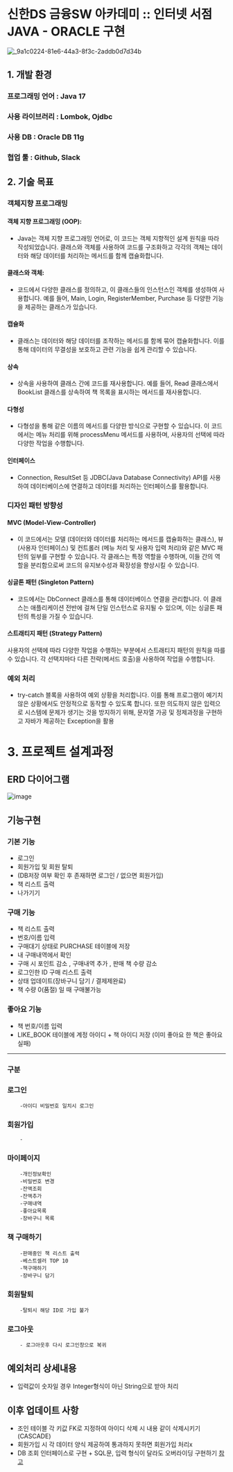 # 신한DS 금융SW 아카데미 :: 인터넷 서점 JAVA - ORACLE 구현

![_9a1c0224-81e6-44a3-8f3c-2addb0d7d34b](https://github.com/SHDS-5g-2324/JAVA/assets/29741156/1ad8ddd7-82c7-471f-bb77-dd4ae0bb681e)

## 1. 개발 환경
### 프로그래밍 언어 : Java 17
### 사용 라이브러리 : Lombok, Ojdbc
### 사용 DB : Oracle DB 11g
### 협업 툴 : Github, Slack

## 2. 기술 목표

### 객체지향 프로그래밍
#### 객체 지향 프로그래밍 (OOP): 
- Java는 객체 지향 프로그래밍 언어로, 이 코드는 객체 지향적인 설계 원칙을 따라 작성되었습니다. 클래스와 객체를 사용하여 코드를 구조화하고 각각의 객체는 데이터와 해당 데이터를 처리하는 메서드를 함께 캡슐화합니다.
#### 클래스와 객체: 
- 코드에서 다양한 클래스를 정의하고, 이 클래스들의 인스턴스인 객체를 생성하여 사용합니다. 예를 들어, Main, Login, RegisterMember, Purchase 등 다양한 기능을 제공하는 클래스가 있습니다.
#### 캡슐화 
- 클래스는 데이터와 해당 데이터를 조작하는 메서드를 함께 묶어 캡슐화합니다. 이를 통해 데이터의 무결성을 보호하고 관련 기능을 쉽게 관리할 수 있습니다.
#### 상속
- 상속을 사용하여 클래스 간에 코드를 재사용합니다. 예를 들어, Read 클래스에서 BookList 클래스를 상속하여 책 목록을 표시하는 메서드를 재사용합니다.
#### 다형성
- 다형성을 통해 같은 이름의 메서드를 다양한 방식으로 구현할 수 있습니다. 이 코드에서는 메뉴 처리를 위해 processMenu 메서드를 사용하며, 사용자의 선택에 따라 다양한 작업을 수행합니다.
#### 인터페이스
- Connection, ResultSet 등 JDBC(Java Database Connectivity) API를 사용하여 데이터베이스에 연결하고 데이터를 처리하는 인터페이스를 활용합니다.
  
### 디자인 패턴 방향성

#### MVC (Model-View-Controller)
- 이 코드에서는 모델 (데이터와 데이터를 처리하는 메서드를 캡슐화하는 클래스), 뷰 (사용자 인터페이스) 및 컨트롤러 (메뉴 처리 및 사용자 입력 처리)와 같은 MVC 패턴의 일부를 구현할 수 있습니다. 각 클래스는 특정 역할을 수행하며, 이들 간의 역할을 분리함으로써 코드의 유지보수성과 확장성을 향상시킬 수 있습니다.
#### 싱글톤 패턴 (Singleton Pattern)
- 코드에서는 DbConnect 클래스를 통해 데이터베이스 연결을 관리합니다. 이 클래스는 애플리케이션 전반에 걸쳐 단일 인스턴스로 유지될 수 있으며, 이는 싱글톤 패턴의 특성을 가질 수 있습니다.
#### 스트래티지 패턴 (Strategy Pattern)
사용자의 선택에 따라 다양한 작업을 수행하는 부분에서 스트래티지 패턴의 원칙을 따를 수 있습니다. 각 선택지마다 다른 전략(메서드 호출)을 사용하여 작업을 수행합니다.

### 예외 처리
- try-catch 블록을 사용하여 예외 상황을 처리합니다. 이를 통해 프로그램이 예기치 않은 상황에서도 안정적으로 동작할 수 있도록 합니다. 또한 의도하지 않은 입력으로 시스템에 문제가 생기는 것을 방지하기 위해, 문자열 가공 및 정제과정을 구현하고 자바가 제공하는 Exception을 활용

# 3. 프로젝트 설계과정

## ERD 다이어그램 
![image](https://github.com/SHDS-5g-2324/JAVA/assets/76528931/87155f96-c138-487f-9f26-fbe763de33a9)

## 기능구현
### 기본 기능
- 로그인
- 회원가입 및 회원 탈퇴 
- (DB저장 여부 확인 후 존재하면 로그인 / 없으면 회원가입)
- 책 리스트 출력
- 나가기기

### 구매 기능
- 책 리스트 출력
- 번호/이름 입력
- 구매대기 상태로 PURCHASE 테이블에 저장
- 내 구매내역에서 확인
- 구매 시 포인트 감소 , 구매내역 추가 , 판매 책 수량 감소 
- 로그인한 ID 구매 리스트 출력
- 상태 업데이트(장바구니 담기 / 결제제완료)
- 책 수량 0(품절) 일 때 구매불가능 


### 좋아요 기능 
- 책 번호/이름 입력
- LIKE_BOOK 테이블에 계정 아이디 + 책 아이디 저장 (이미 좋아요 한 책은 좋아요 실패)

---------

### 구분

### 로그인
		-아이디 비밀번호 일치시 로그인

### 회원가입
		-

### 마이페이지 
		-개인정보확인
		-비밀번호 변경
		-잔액조회
		-잔액추가
		-구매내역
		-좋아요목록
  		-장바구니 목록

### 책 구매하기 
		-판매중인 책 리스트 출력
		-베스트셀러 TOP 10 
		-책구매하기 
		-장바구니 담기
                   
### 회원탈퇴
		-탈퇴시 해당 ID로 가입 불가 
  
### 로그아웃
		- 로그아웃후 다시 로그인창으로 복귀 

## 예외처리 상세내용
- 입력값이 숫자일 경우 Integer형식이 아닌 String으로 받아 처리

## 이후 업데이트 사항
- 조인 테이블 각 키값 FK로 지정하여 아이디 삭제 시 내용 같이 삭제시키기(CASCADE)
- 회원가입 시 각 데이터 양식 제공하여 통과하지 못하면 회원가입 처리x
- DB 조회 인터페이스로 구현 + SQL문, 입력 형식이 달라도 오버라이딩 구현하기 [참고](https://velog.io/@ldevlog/13-%EC%9D%B8%ED%84%B0%ED%8E%98%EC%9D%B4%EC%8A%A4%EB%A5%BC-%ED%99%9C%EC%9A%A9%ED%95%9C-%EB%8B%A4%ED%98%95%EC%84%B1-%EA%B5%AC%ED%98%84-dao-%EA%B5%AC%ED%98%84%ED%95%98%EA%B8%B0)

